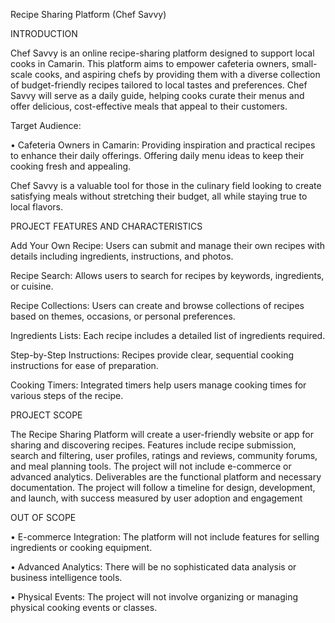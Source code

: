 Recipe Sharing Platform (Chef Savvy)

INTRODUCTION 

Chef Savvy is an online recipe-sharing platform designed to support local cooks in Camarin. This platform aims to empower cafeteria owners, small-scale cooks, and aspiring chefs by providing them with a diverse collection of budget-friendly recipes tailored to local tastes and preferences. Chef Savvy will serve as a daily guide, helping cooks curate their menus and offer delicious, cost-effective meals that appeal to their customers.

Target Audience:

• Cafeteria Owners in Camarin: Providing inspiration and practical recipes to enhance their daily offerings. Offering daily menu ideas to keep their cooking fresh and appealing.

Chef Savvy is a valuable tool for those in the culinary field looking to create satisfying meals without stretching their budget, all while staying true to local flavors.

PROJECT FEATURES AND CHARACTERISTICS 

Add Your Own Recipe: Users can submit and manage their own recipes with details including ingredients, instructions, and photos.

Recipe Search: Allows users to search for recipes by keywords, ingredients, or cuisine.

Recipe Collections: Users can create and browse collections of recipes based on themes, occasions, or personal preferences.

Ingredients Lists: Each recipe includes a detailed list of ingredients required.

Step-by-Step Instructions: Recipes provide clear, sequential cooking instructions for ease of preparation.

Cooking Timers: Integrated timers help users manage cooking times for various steps of the recipe.

PROJECT SCOPE

The Recipe Sharing Platform will create a user-friendly website or app for sharing and discovering recipes. Features include recipe submission, search and filtering, user profiles, ratings and reviews, community forums, and meal planning tools. The project will not include e-commerce or advanced analytics. Deliverables are the functional platform and necessary documentation. The project will follow a timeline for design, development, and launch, with success measured by user adoption and engagement

OUT OF SCOPE

• E-commerce Integration: The platform will not include features for selling ingredients or cooking equipment.

• Advanced Analytics: There will be no sophisticated data analysis or business intelligence tools.

• Physical Events: The project will not involve organizing or managing physical cooking events or classes.

